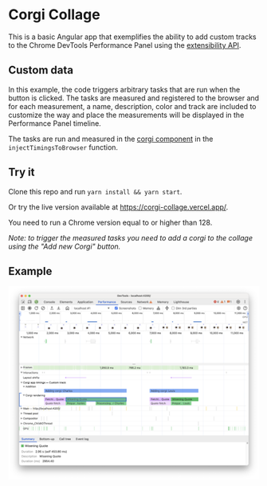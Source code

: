 # Corgi Collage

This is a basic Angular app that exemplifies the ability to add custom tracks to the
Chrome DevTools Performance Panel using the [extensibility API](https://developer.chrome.com/docs/devtools/performance/extension). 

## Custom data

In this example, the code triggers arbitrary tasks that are run when the
button is clicked. The tasks are measured and registered to the browser
and for each measurement, a name, description, color and track are included
to customize the way and place the measurements will be
displayed in the Performance Panel timeline.

The tasks are run and measured in the [corgi component](./src/app//corgi/corgi.component.ts) in
the `injectTimingsToBrowser` function.

## Try it

Clone this repo and run `yarn install && yarn start`.

Or try the live version available at https://corgi-collage.vercel.app/.

You need to run a Chrome version equal to or higher than 128.

*_Note: to trigger the measured tasks you need to add a corgi to the collage
using the "Add new Corgi" button._*

## Example

![extension track](./example.png "Extension track")
